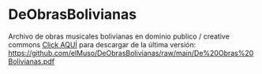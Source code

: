 # DeObrasBolivianas
Archivo de obras musicales bolivianas en dominio publico / creative commons
[Click AQUÍ](https://github.com/elMuso/DeObrasBolivianas/raw/main/De%20Obras%20Bolivianas.pdf) para descargar de la última versión:
https://github.com/elMuso/DeObrasBolivianas/raw/main/De%20Obras%20Bolivianas.pdf
